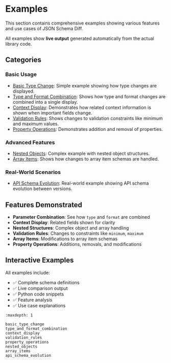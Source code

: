 # Examples

This section contains comprehensive examples showing various features and use cases of JSON Schema Diff.

All examples show **live output** generated automatically from the actual library code.

## Categories

### Basic Usage
- [Basic Type Change](basic_type_change.md): Simple example showing how type changes are displayed.
- [Type and Format Combination](type_and_format_combination.md): Shows how type and format changes are combined into a single display.
- [Context Display](context_display.md): Demonstrates how related context information is shown when important fields change.
- [Validation Rules](validation_rules.md): Shows changes to validation constraints like minimum and maximum values.
- [Property Operations](property_operations.md): Demonstrates addition and removal of properties.

### Advanced Features

- [Nested Objects](nested_objects.md): Complex example with nested object structures.
- [Array Items](array_items.md): Shows how changes to array item schemas are handled.

### Real-World Scenarios

- [API Schema Evolution](api_schema_evolution.md): Real-world example showing API schema evolution between versions.

## Features Demonstrated

- **Parameter Combination**: See how `type` and `format` are combined
- **Context Display**: Related fields shown for clarity
- **Nested Structures**: Complex object and array handling
- **Validation Rules**: Changes to constraints like `minimum`, `maximum`
- **Array Items**: Modifications to array item schemas
- **Property Operations**: Additions, removals, and modifications

## Interactive Examples

All examples include:
- ✅ Complete schema definitions
- ✅ Live comparison output  
- ✅ Python code snippets
- ✅ Feature analysis
- ✅ Use case explanations

```{toctree}
:maxdepth: 1

basic_type_change
type_and_format_combination
context_display
validation_rules
property_operations
nested_objects
array_items
api_schema_evolution
```
